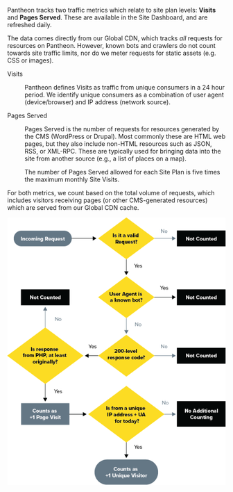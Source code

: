 Pantheon tracks two traffic metrics which relate to site plan levels: **Visits** and **Pages Served**. These are available in the Site Dashboard, and are refreshed daily.

The data comes directly from our Global CDN, which tracks _all_ requests for resources on Pantheon. However, known bots and crawlers do not count towards site traffic limits, nor do we meter requests for static assets (e.g. CSS or images).

<dl>

<dt>Visits</dt>

<dd>

Pantheon defines Visits as traffic from unique consumers in a 24 hour period. We identify unique consumers as a combination of user agent (device/browser) and IP address (network source).

</dd>

<dt>Pages Served</dt>

<dd>

Pages Served is the number of requests for resources generated by the CMS (WordPress or Drupal). Most commonly these are HTML web pages, but they also include non-HTML resources such as JSON, RSS, or XML-RPC. These are typically used for bringing data into the site from another source (e.g., a list of places on a map).

The number of Pages Served allowed for each Site Plan is five times the maximum monthly Site Visits.

</dd>

</dl>

For both metrics, we count based on the total volume of requests, which includes visitors receiving pages (or other CMS-generated resources) which are served from our Global CDN cache.

![Flowchart shows that traffic is only counted as a visit if the points above are satisfied and it loads successfully.](../images/platform-traffic-counted.png)
